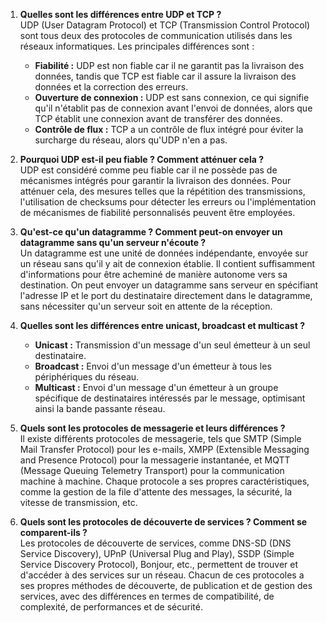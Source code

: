 1. **Quelles sont les différences entre UDP et TCP ?**   
   UDP (User Datagram Protocol) et TCP (Transmission Control Protocol) sont tous deux des protocoles de communication utilisés dans les réseaux informatiques. Les principales différences sont :
   - **Fiabilité :** UDP est non fiable car il ne garantit pas la livraison des données, tandis que TCP est fiable car il assure la livraison des données et la correction des erreurs.
   - **Ouverture de connexion :** UDP est sans connexion, ce qui signifie qu'il n'établit pas de connexion avant l'envoi de données, alors que TCP établit une connexion avant de transférer des données.
   - **Contrôle de flux :** TCP a un contrôle de flux intégré pour éviter la surcharge du réseau, alors qu'UDP n'en a pas.

2. **Pourquoi UDP est-il peu fiable ? Comment atténuer cela ?**   
   UDP est considéré comme peu fiable car il ne possède pas de mécanismes intégrés pour garantir la livraison des données. Pour atténuer cela, des mesures telles que la répétition des transmissions, l'utilisation de checksums pour détecter les erreurs ou l'implémentation de mécanismes de fiabilité personnalisés peuvent être employées.

3. **Qu'est-ce qu'un datagramme ? Comment peut-on envoyer un datagramme sans qu'un serveur n'écoute ?**   
   Un datagramme est une unité de données indépendante, envoyée sur un réseau sans qu'il y ait de connexion établie. Il contient suffisamment d'informations pour être acheminé de manière autonome vers sa destination. On peut envoyer un datagramme sans serveur en spécifiant l'adresse IP et le port du destinataire directement dans le datagramme, sans nécessiter qu'un serveur soit en attente de la réception.

4. **Quelles sont les différences entre unicast, broadcast et multicast ?**   
   - **Unicast :** Transmission d'un message d'un seul émetteur à un seul destinataire.
   - **Broadcast :** Envoi d'un message d'un émetteur à tous les périphériques du réseau.
   - **Multicast :** Envoi d'un message d'un émetteur à un groupe spécifique de destinataires intéressés par le message, optimisant ainsi la bande passante réseau.

5. **Quels sont les protocoles de messagerie et leurs différences ?**   
   Il existe différents protocoles de messagerie, tels que SMTP (Simple Mail Transfer Protocol) pour les e-mails, XMPP (Extensible Messaging and Presence Protocol) pour la messagerie instantanée, et MQTT (Message Queuing Telemetry Transport) pour la communication machine à machine. Chaque protocole a ses propres caractéristiques, comme la gestion de la file d'attente des messages, la sécurité, la vitesse de transmission, etc.

6. **Quels sont les protocoles de découverte de services ? Comment se comparent-ils ?**   
   Les protocoles de découverte de services, comme DNS-SD (DNS Service Discovery), UPnP (Universal Plug and Play), SSDP (Simple Service Discovery Protocol), Bonjour, etc., permettent de trouver et d'accéder à des services sur un réseau. Chacun de ces protocoles a ses propres méthodes de découverte, de publication et de gestion des services, avec des différences en termes de compatibilité, de complexité, de performances et de sécurité.
